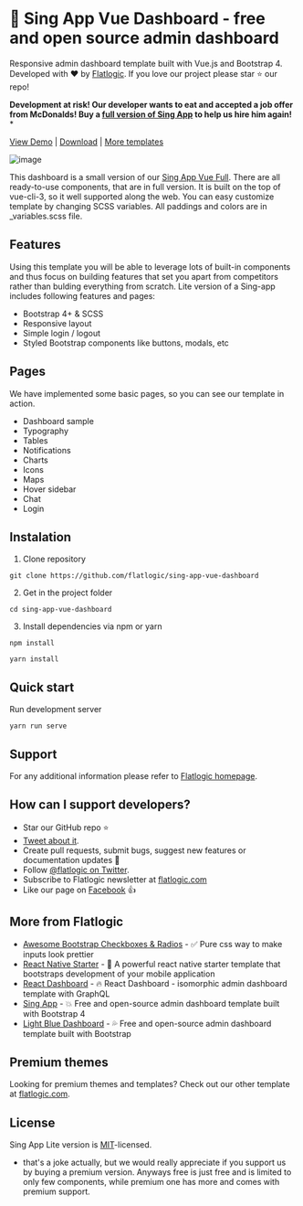 # 🚀 Sing App Vue Dashboard - free and open source admin dashboard

Responsive admin dashboard template built with Vue.js and Bootstrap 4. Developed with ❤️ by [Flatlogic](https://flatlogic.com/). If you love our project please star ⭐️ our repo!

**Development at risk! Our developer wants to eat and accepted a job offer from McDonalds! Buy a [full version of Sing App](https://flatlogic.com/admin-dashboards/sing-app-vue) to help us hire him again!** *

[View Demo](https://flatlogic.com/admin-dashboards/sing-app-vue-dashboard/demo) | [Download](https://github.com/flatlogic/sing-app-vue-dashboard/archive/master.zip) | [More templates](https://flatlogic.com/admin-dashboards)

![image](https://user-images.githubusercontent.com/24964748/48494482-05a3ba80-e83f-11e8-95e6-4a6d2e76687b.png)

This dashboard is a small version of our [Sing App Vue Full](https://flatlogic.com/admin-dashboards/sing-app-vue). There are all ready-to-use components, that are in full version. It is built on the top of vue-cli-3, so it well supported along the web. You can easy customize template by changing SCSS variables. All paddings and colors are in _variables.scss file.

## Features

Using this template you will be able to leverage lots of built-in components and thus focus on building features that set you apart from competitors rather than bulding everything from scratch. Lite version of a Sing-app includes following features and pages:

* Bootstrap 4+ & SCSS
* Responsive layout
* Simple login / logout 
* Styled Bootstrap components like buttons, modals, etc


## Pages
We have implemented some basic pages, so you can see our template in action.

* Dashboard sample
* Typography
* Tables
* Notifications
* Charts
* Icons
* Maps
* Hover sidebar
* Chat
* Login

## Instalation 

1. Clone repository
```shell
git clone https://github.com/flatlogic/sing-app-vue-dashboard
```
2. Get in the project folder
```shell
cd sing-app-vue-dashboard
```
3. Install dependencies via npm or yarn
```shell
npm install
```
```shell
yarn install
```

## Quick start
Run development server
```shell
yarn run serve
```

## Support
For any additional information please refer to [Flatlogic homepage](https://flatlogic.com).

## How can I support developers?
- Star our GitHub repo :star:
- [Tweet about it](https://twitter.com/intent/tweet?text=Amazing%20dashboard%20built%20with%20Vue%20and%20Bootstrap!&url=https://github.com/flatlogic/sing-app-vue-dashboard&via=flatlogic).
- Create pull requests, submit bugs, suggest new features or documentation updates :wrench:
- Follow [@flatlogic on Twitter](https://twitter.com/flatlogic).
- Subscribe to Flatlogic newsletter at [flatlogic.com](https://flatlogic.com/)
- Like our page on [Facebook](https://www.facebook.com/flatlogic/) :thumbsup:

## More from Flatlogic
- [Awesome Bootstrap Checkboxes & Radios](https://github.com/flatlogic/awesome-bootstrap-checkbox) - ✅ Pure css way to make inputs look prettier
- [React Native Starter](https://github.com/flatlogic/react-native-starter) - 🚀 A powerful react native starter template that bootstraps development of your mobile application
- [React Dashboard](https://github.com/flatlogic/react-dashboard) - 🔥 React Dashboard - isomorphic admin dashboard template with GraphQL
- [Sing App](https://github.com/flatlogic/sing-app) - 💥 Free and open-source admin dashboard template built with Bootstrap 4
- [Light Blue Dashboard](https://github.com/flatlogic/light-blue-dashboard) - 💦 Free and open-source admin dashboard template built with Bootstrap

## Premium themes
Looking for premium themes and templates? Check out our other template at [flatlogic.com](https://flatlogic.com/templates).

## License

Sing App Lite version is [MIT](https://github.com/flatlogic/sing-app/blob/master/LICENSE.txt)-licensed.

* that's a joke actually, but we would really appreciate if you support us by buying a premium version. Anyways free is just free and is limited to only few components, while premium one has more and comes with premium support.
